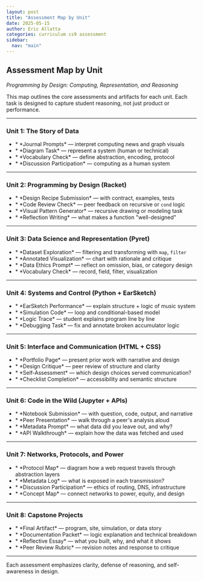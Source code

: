 ```yaml
---
layout: post
title: "Assessment Map by Unit"
date: 2025-05-15
author: Eric Allatta
categories: curriculum cs9 assessment
sidebar:
  nav: "main"
---
```


## Assessment Map by Unit
*Programming by Design: Computing, Representation, and Reasoning*

This map outlines the core assessments and artifacts for each unit. Each task is designed to capture student reasoning, not just product or performance.

---

### Unit 1: The Story of Data
- \* \*Journal Prompts\* — interpret computing news and graph visuals
- \* \*Diagram Task\* — represent a system (human or technical)
- \* \*Vocabulary Check\* — define abstraction, encoding, protocol
- \* \*Discussion Participation\* — computing as a human system

---

### Unit 2: Programming by Design (Racket)
- \* \*Design Recipe Submission\* — with contract, examples, tests
- \* \*Code Review Check\* — peer feedback on recursive or `cond` logic
- \* \*Visual Pattern Generator\* — recursive drawing or modeling task
- \* \*Reflection Writing\* — what makes a function "well-designed"

---

### Unit 3: Data Science and Representation (Pyret)
- \* \*Dataset Exploration\* — filtering and transforming with `map`, `filter`
- \* \*Annotated Visualization\* — chart with rationale and critique
- \* \*Data Ethics Prompt\* — reflect on omission, bias, or category design
- \* \*Vocabulary Check\* — record, field, filter, visualization

---

### Unit 4: Systems and Control (Python + EarSketch)
- \* \*EarSketch Performance\* — explain structure + logic of music system
- \* \*Simulation Code\* — loop and conditional-based model
- \* \*Logic Trace\* — student explains program line by line
- \* \*Debugging Task\* — fix and annotate broken accumulator logic

---

### Unit 5: Interface and Communication (HTML + CSS)
- \* \*Portfolio Page\* — present prior work with narrative and design
- \* \*Design Critique\* — peer review of structure and clarity
- \* \*Self-Assessment\* — which design choices served communication?
- \* \*Checklist Completion\* — accessibility and semantic structure

---

### Unit 6: Code in the Wild (Jupyter + APIs)
- \* \*Notebook Submission\* — with question, code, output, and narrative
- \* \*Peer Presentation\* — walk through a peer's analysis aloud
- \* \*Metadata Prompt\* — what data did you leave out, and why?
- \* \*API Walkthrough\* — explain how the data was fetched and used

---

### Unit 7: Networks, Protocols, and Power
- \* \*Protocol Map\* — diagram how a web request travels through abstraction layers
- \* \*Metadata Log\* — what is exposed in each transmission?
- \* \*Discussion Participation\* — ethics of routing, DNS, infrastructure
- \* \*Concept Map\* — connect networks to power, equity, and design

---

### Unit 8: Capstone Projects
- \* \*Final Artifact\* — program, site, simulation, or data story
- \* \*Documentation Packet\* — logic explanation and technical breakdown
- \* \*Reflective Essay\* — what you built, why, and what it shows
- \* \*Peer Review Rubric\* — revision notes and response to critique

---

Each assessment emphasizes clarity, defense of reasoning, and self-awareness in design.
